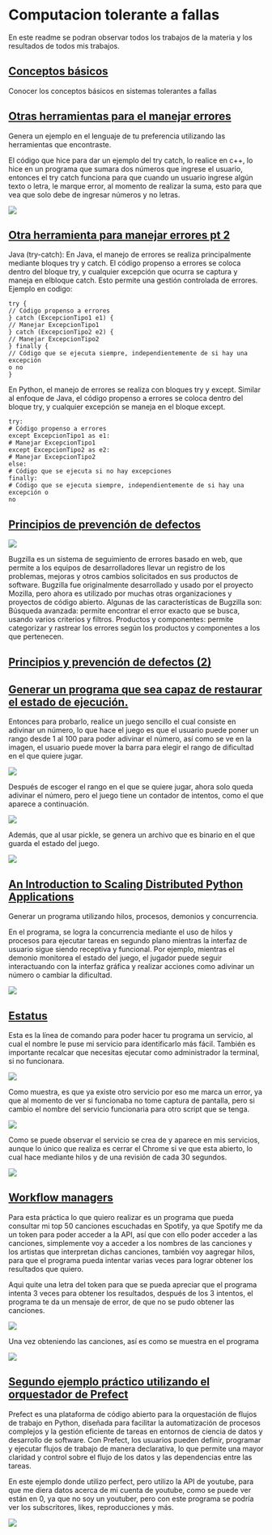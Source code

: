 # Computacion tolerante a fallas
En este readme se podran observar todos los trabajos de la materia y los resultados de todos mis trabajos.

## [Conceptos básicos](https://github.com/Quetzal345/Tolerante-a-fallas/blob/33392e27519e095b9e35c778140da41bb6541a79/Conceptos_basicos_delgado.pdf)
Conocer los conceptos básicos en sistemas tolerantes a fallas

## [Otras herramientas para el manejar errores](https://github.com/Quetzal345/Tolerante-a-fallas/blob/414643cb7c26476ef9d6ad2d6dcf0ec8072fcb13/Modulo%201/Manejarerrores.cpp) 
 Genera un ejemplo en el lenguaje de tu preferencia utilizando las herramientas que encontraste.

 El código que hice para dar un ejemplo del try catch, lo realice en c++, lo hice en un programa que sumara dos números que ingrese el usuario, entonces el try catch funciona para que cuando un usuario ingrese 
 algún texto o letra, le marque error, al momento de realizar la suma, esto para que vea que solo debe de ingresar números y no letras.

![](https://github.com/Quetzal345/Tolerante-a-fallas/blob/19cc00b77861ba11f2a967001458be6a23cae44e/Campturas/captura%201.png)

## [Otra herramienta para manejar errores pt 2](https://github.com/Quetzal345/Tolerante-a-fallas/blob/5795c33e5bd0bcb423e7b5b4da13311e2ca7b021/Modulo%201/manejode_errores_Delgado.pdf)

Java (try-catch):
En Java, el manejo de errores se realiza principalmente mediante bloques try y catch. El código propenso a errores se coloca dentro del bloque try, y cualquier excepción que ocurra se captura y maneja en elbloque catch. Esto permite una gestión controlada de errores.
Ejemplo en codigo:
```
try {
// Código propenso a errores
} catch (ExcepcionTipo1 e1) {
// Manejar ExcepcionTipo1
} catch (ExcepcionTipo2 e2) {
// Manejar ExcepcionTipo2
} finally {
// Código que se ejecuta siempre, independientemente de si hay una excepción 
o no
}
```
En Python, el manejo de errores se realiza con bloques try y except. Similar al enfoque de Java, el código propenso a errores se coloca dentro del bloque try, y cualquier excepción se maneja en el bloque except.
```
try:
# Código propenso a errores
except ExcepcionTipo1 as e1:
# Manejar ExcepcionTipo1
except ExcepcionTipo2 as e2:
# Manejar ExcepcionTipo2
else:
# Código que se ejecuta si no hay excepciones
finally:
# Código que se ejecuta siempre, independientemente de si hay una excepción o 
no
```

## [Principios de prevención de defectos](https://github.com/Quetzal345/Tolerante-a-fallas/blob/9ca1404b9ec8ece3cac088f079c093933c82a39f/Modulo%201/prevencion_de_defectos.pdf)

![](https://github.com/Quetzal345/Tolerante-a-fallas/blob/8a0a4278503aac6cac83077867ff7816a36b4658/Campturas/200px-Buggie.svg.png)

Bugzilla es un sistema de seguimiento de errores basado en web, que permite a los equipos de desarrolladores llevar un registro de los problemas, mejoras y otros cambios solicitados en sus productos de software.  Bugzilla fue originalmente desarrollado y usado por el proyecto Mozilla, pero ahora es utilizado por muchas otras organizaciones y proyectos de código abierto. 
Algunas de las características de Bugzilla son:
Búsqueda avanzada: permite encontrar el error exacto que se busca, usando varios criterios y filtros.
Productos y componentes: permite categorizar y rastrear los errores según los productos y componentes a los que pertenecen.

## [Principios y prevención de defectos (2)](https://github.com/Quetzal345/Tolerante-a-fallas/blob/7922f79c347b63b8a6b551a2f14a3d55c8f35d47/Modulo%201/ODC.pdf)

## [Generar un programa que sea capaz de restaurar el estado de ejecución. ](https://github.com/Quetzal345/Tolerante-a-fallas/blob/e3788b0fd670b4b61a65e674379cddf820722278/Modulo%201/reporte_checkpointing.pdf)
Entonces para probarlo, realice un juego sencillo el cual consiste en adivinar un número, lo que hace el juego es que el usuario puede poner un rango desde 1 al 100 para poder adivinar el número, así como se ve en la imagen, el usuario puede mover la barra para elegir el rango de dificultad en el que quiere jugar.

![](https://github.com/Quetzal345/Tolerante-a-fallas/blob/b50debad1eb38ad9b5d2c4bf2d590900605953ea/Campturas/captura%202.png)

Después de escoger el rango en el que se quiere jugar, ahora solo queda adivinar el número, pero el juego tiene un contador de intentos, como el que aparece a continuación.

![](https://github.com/Quetzal345/Tolerante-a-fallas/blob/b50debad1eb38ad9b5d2c4bf2d590900605953ea/Campturas/Captura%203.png)

Además, que al usar pickle, se genera un archivo que es binario en el que guarda el estado del juego.

![](https://github.com/Quetzal345/Tolerante-a-fallas/blob/b50debad1eb38ad9b5d2c4bf2d590900605953ea/Campturas/Captura%204.png)

## [An Introduction to Scaling Distributed Python Applications](https://github.com/Quetzal345/Traductores-de-lenguajeII/blob/907ee4e7020e7fff7c8912b5edc3d00e4703c963/Modulo1/Distributed%20Python%20Applications_Delgado.pdf)
Generar un programa utilizando hilos, procesos, demonios y concurrencia. 

En el programa, se logra la concurrencia mediante el uso de hilos y procesos para ejecutar tareas en segundo plano mientras la interfaz de usuario sigue siendo receptiva y funcional.
Por ejemplo, mientras el demonio monitorea el estado del juego, el jugador puede seguir interactuando con la interfaz gráfica y realizar acciones como adivinar un número o cambiar la dificultad.

![](https://github.com/Quetzal345/Tolerante-a-fallas/blob/3f000ef85567282b6722eb1bdd60ca11e451898c/Campturas/captura%205.png)

## [Estatus](https://github.com/Quetzal345/Tolerante-a-fallas/blob/8075c409ca254a5ef30977e5c0846db11cdc8fdb/Modulo%201/Estatus_Delgado.pdf)

Esta es la línea de comando para poder hacer tu programa un servicio, al cual el nombre le puse mi servicio para identificarlo más fácil. También es importante recalcar que necesitas ejecutar como administrador la terminal, si no funcionara.

![](https://github.com/Quetzal345/Tolerante-a-fallas/blob/21ae308aee82306d95aac0fb30a95148c1ac9565/Campturas/cap11.png)

Como muestra, es que ya existe otro servicio por eso me marca un error, ya que al momento de ver si funcionaba no tome captura de pantalla, pero si cambio el nombre del 
servicio funcionaria para otro script que se tenga.

![](https://github.com/Quetzal345/Tolerante-a-fallas/blob/21ae308aee82306d95aac0fb30a95148c1ac9565/Campturas/cap12.png)

Como se puede observar el servicio se crea de y aparece en mis servicios, aunque lo único que realiza es cerrar el Chrome si ve que esta abierto, lo cual hace mediante hilos 
y de una revisión de cada 30 segundos.

![](https://github.com/Quetzal345/Tolerante-a-fallas/blob/21ae308aee82306d95aac0fb30a95148c1ac9565/Campturas/cap13.png)

## [Workflow managers](https://github.com/Quetzal345/Tolerante-a-fallas/blob/db4f319914e75c4d84f46528c6e4ce0dc6ce8530/Modulo%201/Reporte_Workflow%20managers_Delgado.pdf)

Para esta práctica lo que quiero realizar es un programa que pueda consultar mi top 50 canciones escuchadas en Spotify, ya que Spotify me da un token para poder acceder a la API, así que con ello poder acceder a las canciones, simplemente voy a acceder a los nombres de las canciones y los artistas que interpretan dichas canciones, también voy aagregar hilos, para que el programa pueda intentar varias veces para lograr obtener los resultados que quiero.

Aqui quite una letra del token para que se pueda apreciar que el programa intenta 3 veces para obtener los resultados, después de los 3 intentos, el programa te da un 
mensaje de error, de que no se pudo obtener las canciones.

![](https://github.com/Quetzal345/Tolerante-a-fallas/blob/f1b8480324756002df86bb26b3862defff8a8410/Campturas/cap16.png)

Una vez obteniendo las canciones, así es como se muestra en el programa

![](https://github.com/Quetzal345/Tolerante-a-fallas/blob/f1b8480324756002df86bb26b3862defff8a8410/Campturas/cap15.png)

## [Segundo ejemplo práctico utilizando el orquestador de Prefect](https://github.com/Quetzal345/Tolerante-a-fallas/blob/f1b8480324756002df86bb26b3862defff8a8410/Modulo%201/perfect.pdf)

Prefect es una plataforma de código abierto para la orquestación de flujos de trabajo en Python, diseñada para facilitar la automatización de procesos complejos y la gestión eficiente de tareas en entornos de ciencia de datos y desarrollo de software. Con Prefect, los usuarios pueden definir, programar y ejecutar flujos de trabajo de manera declarativa, lo que permite una mayor claridad y control sobre el flujo de los datos y las dependencias entre las tareas.

En este ejemplo donde utilizo perfect, pero utilizo la API de youtube, para que me diera datos acerca de mi cuenta de youtube, como se puede ver están en 0, ya que no soy un 
youtuber, pero con este programa se podría ver los subscritores, likes, reproducciones y más.

![](https://github.com/Quetzal345/Tolerante-a-fallas/blob/f1b8480324756002df86bb26b3862defff8a8410/Campturas/cap14.png)
